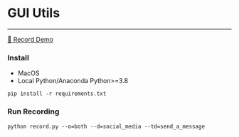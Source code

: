 # GUI Utils

---
[🎥 Record Demo](https://drive.google.com/uc?export=download&id=1cPfPEekM_1bVcv7dUKJLevVXVmIMoZ8k)

### Install

 - MacOS
 - Local Python/Anaconda Python>=3.8

```
pip install -r requirements.txt
```

### Run Recording
```
python record.py --o=both --d=social_media --td=send_a_message
```